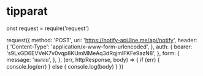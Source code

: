 # tipparat
onst request = require('request')

request({
  method: 'POST',
  uri: 'https://notify-api.line.me/api/notify',
  header: {
    'Content-Type': 'application/x-www-form-urlencoded',
  },
  auth: {
    bearer: 's9LxGD6EVVeK7v0vqp8KUmMMeAq3dRqjmlFKFe9azN8', 
  },
  form: {
    message: 'ทดสอบ', 
  },
}, (err, httpResponse, body) => {
  if (err) {
    console.log(err)
  } else {
    console.log(body)
  }
})
